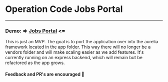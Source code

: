 # Operation Code Jobs Portal
-------
### Demo: => [Jobs Portal](https://admin-portal.npmstack.com) <=

This is just an MVP. The goal is to port the application over into the aurelia framework located in the app folder. This way there will no longer be a vendors folder and will make scaling easier as we add features. It's currently running on an express backend, which will remain but be refactored as the app grows.

#### Feedback and PR's are encouraged :rocket:
